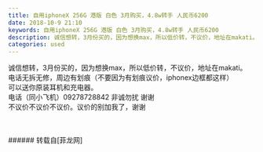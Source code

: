 ```yaml
---
title: 自用iphoneX 256G 港版 白色 3月购买，4.8w转手 人民币6200
date: 2018-10-9 21:10
keywords: 自用iphoneX 256G 港版 白色 3月购买，4.8w转手 人民币6200
description: 诚信想转，3月份买的，因为想换max，所以低价转，不议价，地址在makati。电话无拆无修，周边有划痕（不要因为有划痕议价，iphonex边框都这样）可以送你原装耳机和充电器。电话（同小飞机）09278728842 非诚勿扰 谢谢不议价不议价不议价。议价的别加我了，谢谢
categories: used
---
```

<td class="t_f" id="postmessage_1984154">

诚信想转，3月份买的，因为想换max，所以低价转，不议价，地址在makati。<br/>
电话无拆无修，周边有划痕（不要因为有划痕议价，iphonex边框都这样）<br/>
可以送你原装耳机和充电器。<br/>
电话（同小飞机）09278728842 非诚勿扰 谢谢<br/>
不议价不议价不议价。议价的别加我了，谢谢<br/>
<br/>
<br/>
</td>
###### 转载自[菲龙网]